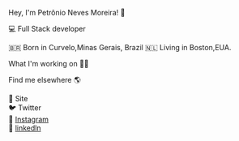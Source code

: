 Hey, I'm Petrônio Neves Moreira! 👋

💻 Full Stack developer 

🇧🇷 Born in Curvelo,Minas Gerais, Brazil
🇳🇱 Living in Boston,EUA.

What I'm working on 👨‍💻

Find me elsewhere 🌎<br>

🚀 Site<br>
🐦 Twitter<br>
📸 <a href="petronio.moreira">Instagram</a><br>
💼 <a href="https://www.linkedin.com/in/petroniomoreira/">linkedln</a>

